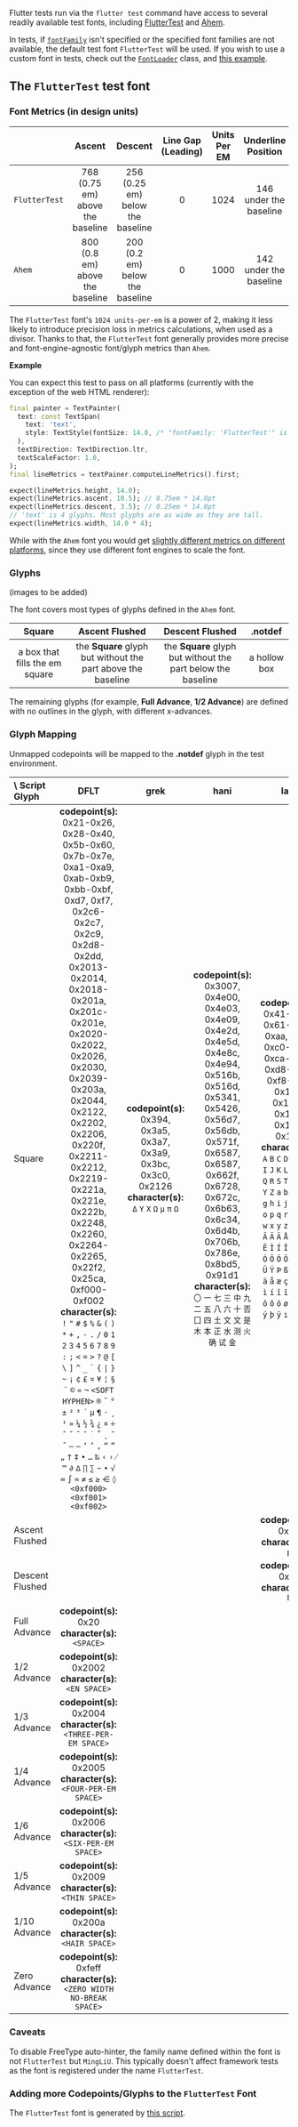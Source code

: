Flutter tests run via the `flutter test` command have access to several readily available test fonts, including [FlutterTest](#the-fluttertest-test-font) and [Ahem](https://www.w3.org/Style/CSS/Test/Fonts/Ahem/).

In tests, if [`fontFamily`](https://master-api.flutter.dev/flutter/painting/TextStyle/fontFamily.html) isn't specified or the specified font families are not available, the default test font `FlutterTest` will be used.
If you wish to use a custom font in tests, check out the [`FontLoader`](https://master-api.flutter.dev/flutter/services/FontLoader-class.html) class, and [this example](https://github.com/flutter/flutter/blob/6ec444506375cfa94535a45c2320e01094c295e0/packages/flutter/test/material/icons_test.dart#L149-L172).

## The `FlutterTest` test font

### Font Metrics (in design units)

| | Ascent | Descent | Line Gap (Leading) | Units Per EM | Underline Position |
| :-- | :---: | :---: | :---: | :---: | :---: |
| `FlutterTest` | 768 (0.75 em) above the baseline | 256 (0.25 em) below the baseline | 0 | 1024 | 146 under the baseline |
| `Ahem` | 800 (0.8 em) above the baseline | 200 (0.2 em) below the baseline | 0 | 1000 | 142 under the baseline |

The `FlutterTest` font's `1024 units-per-em` is a power of 2, making it less likely to introduce precision loss in metrics calculations, when used as a divisor.
Thanks to that, the `FlutterTest` font generally provides more precise and font-engine-agnostic font/glyph metrics than `Ahem`.

**Example**

You can expect this test to pass on all platforms (currently with the exception of the web HTML renderer):
```dart
final painter = TextPainter(
  text: const TextSpan(
    text: 'text',
    style: TextStyle(fontSize: 14.0, /* "fontFamily: 'FlutterTest'" is implied */),
  ),
  textDirection: TextDirection.ltr,
  textScaleFactor: 1.0,
);
final lineMetrics = textPainer.computeLineMetrics().first;

expect(lineMetrics.height, 14.0);
expect(lineMetrics.ascent, 10.5); // 0.75em * 14.0pt
expect(lineMetrics.descent, 3.5); // 0.25em * 14.0pt
// 'text' is 4 glyphs. Most glyphs are as wide as they are tall.
expect(lineMetrics.width, 14.0 * 4);
```
While with the `Ahem` font you would get [slightly different metrics on different platforms](https://github.com/flutter/flutter/issues/62819), since they use different font engines to scale the font.

### Glyphs

(images to be added)

The font covers most types of glyphs defined in the `Ahem` font.

| Square | Ascent Flushed | Descent Flushed | .notdef |
 | :---:  | :----:  | :----:  | :----:  |
| a box that fills the em square | the **Square** glyph but without the part above the baseline | the **Square** glyph but without the part below the baseline | a hollow box |

The remaining glyphs (for example, **Full Advance**, **1/2 Advance**) are defined with no outlines in the glyph, with different x-advances.


### Glyph Mapping

Unmapped codepoints will be mapped to the **.notdef** glyph in the test environment.

|     \ Script <br />Glyph | DFLT | grek | hani | latn |
 | :---  | :----:  | :----:  | :----:  | :----: |
| Square | **codepoint(s):** 0x21-0x26, 0x28-0x40, 0x5b-0x60, 0x7b-0x7e, 0xa1-0xa9, 0xab-0xb9, 0xbb-0xbf, 0xd7, 0xf7, 0x2c6-0x2c7, 0x2c9, 0x2d8-0x2dd, 0x2013-0x2014, 0x2018-0x201a, 0x201c-0x201e, 0x2020-0x2022, 0x2026, 0x2030, 0x2039-0x203a, 0x2044, 0x2122, 0x2202, 0x2206, 0x220f, 0x2211-0x2212, 0x2219-0x221a, 0x221e, 0x222b, 0x2248, 0x2260, 0x2264-0x2265, 0x22f2, 0x25ca, 0xf000-0xf002<br />**character(s):** `!` `"` `#` `$` `%` `&` `(` `)` `*` `+` `,` `-` `.` `/` `0` `1` `2` `3` `4` `5` `6` `7` `8` `9` `:` `;` `<` `=` `>` `?` `@` `[` `\` `]` `^` `_` `` ` `` `{` `\|` `}` `~` `¡` `¢` `£` `¤` `¥` `¦` `§` `¨` `©` `«` `¬` `<SOFT HYPHEN>` `®` `¯` `°` `±` `²` `³` `´` `µ` `¶` `·` `¸` `¹` `»` `¼` `½` `¾` `¿` `×` `÷` `ˆ` `ˇ` `ˉ` `˘` `˙` `˚` `˛` `˜` `˝` `–` `—` `‘` `’` `‚` `“` `”` `„` `†` `‡` `•` `…` `‰` `‹` `›` `⁄` `™` `∂` `∆` `∏` `∑` `−` `∙` `√` `∞` `∫` `≈` `≠` `≤` `≥` `⋲` `◊` `<0xf000>` `<0xf001>` `<0xf002>` | **codepoint(s):** 0x394, 0x3a5, 0x3a7, 0x3a9, 0x3bc, 0x3c0, 0x2126<br />**character(s):** `Δ` `Υ` `Χ` `Ω` `μ` `π` `Ω` | **codepoint(s):** 0x3007, 0x4e00, 0x4e03, 0x4e09, 0x4e2d, 0x4e5d, 0x4e8c, 0x4e94, 0x516b, 0x516d, 0x5341, 0x5426, 0x56d7, 0x56db, 0x571f, 0x6587, 0x6587, 0x662f, 0x6728, 0x672c, 0x6b63, 0x6c34, 0x6d4b, 0x706b, 0x786e, 0x8bd5, 0x91d1<br />**character(s):** `〇` `一` `七` `三` `中` `九` `二` `五` `八` `六` `十` `否` `囗` `四` `土` `文` `文` `是` `木` `本` `正` `水` `测` `火` `确` `试` `金` | **codepoint(s):** 0x41-0x5a, 0x61-0x7a, 0xaa, 0xba, 0xc0-0xc8, 0xca-0xd6, 0xd8-0xf6, 0xf8-0xff, 0x131, 0x152-0x153, 0x178, 0x192<br />**character(s):** `A` `B` `C` `D` `E` `F` `G` `H` `I` `J` `K` `L` `M` `N` `O` `P` `Q` `R` `S` `T` `U` `V` `W` `X` `Y` `Z` `a` `b` `c` `d` `e` `f` `g` `h` `i` `j` `k` `l` `m` `n` `o` `p` `q` `r` `s` `t` `u` `v` `w` `x` `y` `z` `ª` `º` `À` `Á` `Â` `Ã` `Ä` `Å` `Æ` `Ç` `È` `Ê` `Ë` `Ì` `Í` `Î` `Ï` `Ð` `Ñ` `Ò` `Ó` `Ô` `Õ` `Ö` `Ø` `Ù` `Ú` `Û` `Ü` `Ý` `Þ` `ß` `à` `á` `â` `ã` `ä` `å` `æ` `ç` `è` `é` `ê` `ë` `ì` `í` `î` `ï` `ð` `ñ` `ò` `ó` `ô` `õ` `ö` `ø` `ù` `ú` `û` `ü` `ý` `þ` `ÿ` `ı` `Œ` `œ` `Ÿ` `ƒ` |
| Ascent Flushed |  |  |  | **codepoint(s):** 0x70<br />**character(s):** `p` |
| Descent Flushed |  |  |  | **codepoint(s):** 0xc9<br />**character(s):** `É` |
| Full Advance | **codepoint(s):** 0x20<br />**character(s):** `<SPACE>` |  |  |  |
| 1/2 Advance | **codepoint(s):** 0x2002<br />**character(s):** `<EN SPACE>` |  |  |  |
| 1/3 Advance | **codepoint(s):** 0x2004<br />**character(s):** `<THREE-PER-EM SPACE>` |  |  |  |
| 1/4 Advance | **codepoint(s):** 0x2005<br />**character(s):** `<FOUR-PER-EM SPACE>` |  |  |  |
| 1/6 Advance | **codepoint(s):** 0x2006<br />**character(s):** `<SIX-PER-EM SPACE>` |  |  |  |
| 1/5 Advance | **codepoint(s):** 0x2009<br />**character(s):** `<THIN SPACE>` |  |  |  |
| 1/10 Advance | **codepoint(s):** 0x200a<br />**character(s):** `<HAIR SPACE>` |  |  |  |
| Zero Advance | **codepoint(s):** 0xfeff<br />**character(s):** `<ZERO WIDTH NO-BREAK SPACE>` |  |  |  |

### Caveats

To disable FreeType auto-hinter, the family name defined within the font is not `FlutterTest` but `MingLiU`. This typically doesn't affect framework tests as the font is registered under the name `FlutterTest`.

### Adding more Codepoints/Glyphs to the `FlutterTest` Font

The `FlutterTest` font is generated by [this script](https://github.com/flutter/engine/blob/170cbea/tools/gen_test_font.py).







